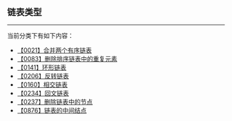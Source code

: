 <div style="font-size: 20px; margin-bottom: 15px; font-weight: bold;">链表类型</div>
<hr style="height: 1px; margin: 1em 0px;" />

当前分类下有如下内容：

* [【0021】合并两个有序链表](/tools/tpl/merge-two-sorted-lists.md)
* [【0083】删除排序链表中的重复元素](/tools/tpl/remove-duplicates-from-sorted-list.md)
* [【0141】环形链表](/tools/tpl/linked-list-cycle.md)
* [【0206】反转链表](/tools/tpl/reverse-linked-list.md)
* [【0160】相交链表](/tools/tpl/intersection-of-two-linked-lists.md)
* [【0234】回文链表](/tools/tpl/palindrome-linked-list.md)
* [【0237】删除链表中的节点](/tools/tpl/delete-node-in-a-linked-list.md)
* [【0876】链表的中间结点](/tools/tpl/middle-of-the-linked-list.md)
